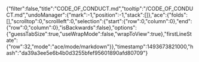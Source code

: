 {"filter":false,"title":"CODE_OF_CONDUCT.md","tooltip":"/CODE_OF_CONDUCT.md","undoManager":{"mark":-1,"position":-1,"stack":[]},"ace":{"folds":[],"scrolltop":0,"scrollleft":0,"selection":{"start":{"row":0,"column":0},"end":{"row":0,"column":0},"isBackwards":false},"options":{"guessTabSize":true,"useWrapMode":false,"wrapToView":true},"firstLineState":{"row":32,"mode":"ace/mode/markdown"}},"timestamp":1493673821000,"hash":"da39a3ee5e6b4b0d3255bfef95601890afd80709"}